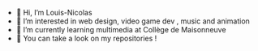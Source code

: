 - 👋 Hi, I’m Louis-Nicolas
- 👀 I’m interested in web design, video game dev , music and animation
- 🌱 I’m currently learning multimedia at Collège de Maisonneuve
- 👀 You can take a look on my repositories !




